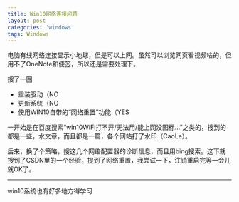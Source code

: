 ```yaml
---
title: Win10网络连接问题
layout: post
categories: 'windows'
tags: Windows
---
```

电脑有线网络连接显示小地球，但是可以上网。虽然可以浏览网页看视频啥的，但用不了OneNote和便签，所以还是需要处理下。

搜了一圈

* 重装驱动（NO
* 更新系统（NO
* 使用WIN10自带的“网络重置”功能（YES


一开始是在百度搜索“win10WiFi打不开/无法用/能上网没图标...”之类的，搜到的都是一些，水文章，而且都是一篇，各个网站打了水印（CaoLe）。

后来，换了个策略，搜这几个网络配置器的诊断信息，而且用bing搜索。这下就搜到了CSDN里的一个经验，提到了网络重置，我尝试一下，注销重启完等一会儿就OK了。

----------------------------

win10系统也有好多地方得学习